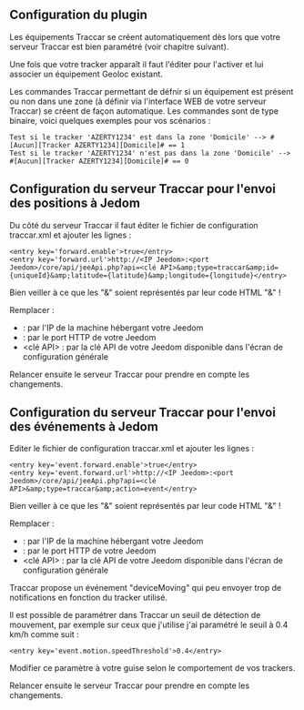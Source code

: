 ## Configuration du plugin

Les équipements Traccar se créent automatiquement dès lors que votre serveur Traccar est bien paramétré (voir chapitre suivant).

Une fois que votre tracker apparaît il faut l'éditer pour l'activer et lui associer un équipement Geoloc existant.

Les commandes Traccar permettant de défnir si un équipement est présent ou non dans une zone (à définir via l'interface WEB de votre serveur Traccar) se créent de façon automatique. Les commandes sont de type binaire, voici quelques exemples pour vos scénarios :

	Test si le tracker 'AZERTY1234' est dans la zone 'Domicile' --> #[Aucun][Tracker AZERTY1234][Domicile]# == 1
	Test si le tracker 'AZERTY1234' n'est pas dans la zone 'Domicile' --> #[Aucun][Tracker AZERTY1234][Domicile]# == 0

## Configuration du serveur Traccar pour l'envoi des positions à Jedom

Du côté du serveur Traccar il faut éditer le fichier de configuration traccar.xml et ajouter les lignes :

	<entry key='forward.enable'>true</entry>
	<entry key='forward.url'>http://<IP Jeedom>:<port Jeedom>/core/api/jeeApi.php?api=<clé API>&amp;type=traccar&amp;id={uniqueId}&amp;latitude={latitude}&amp;longitude={longitude}</entry>
	
Bien veiller à ce que les "&" soient représentés par leur code HTML "&amp;" !

Remplacer :
  - <IP Jeedom> : par l'IP de la machine hébergant votre Jeedom
  - <port Jeedom> : par le port HTTP de votre Jeedom
  - <clé API> : par la clé API de votre Jeedom disponible dans l'écran de configuration générale

Relancer ensuite le serveur Traccar pour prendre en compte les changements.

## Configuration du serveur Traccar pour l'envoi des événements à Jedom

Editer le fichier de configuration traccar.xml et ajouter les lignes :

	<entry key='event.forward.enable'>true</entry>
	<entry key='event.forward.url'>http://<IP Jeedom>:<port Jeedom>/core/api/jeeApi.php?api=<clé API>&amp;type=traccar&amp;action=event</entry>

Bien veiller à ce que les "&" soient représentés par leur code HTML "&amp;" !

Remplacer :
  - <IP Jeedom> : par l'IP de la machine hébergant votre Jeedom
  - <port Jeedom> : par le port HTTP de votre Jeedom
  - <clé API> : par la clé API de votre Jeedom disponible dans l'écran de configuration générale

Traccar propose un événement "deviceMoving" qui peu envoyer trop de notifications en fonction du tracker utilisé.

Il est possible de paramétrer dans Traccar un seuil de détection de mouvement, par exemple sur ceux que j'utilise j'ai paramétré le seuil à 0.4 km/h comme suit :

    <entry key='event.motion.speedThreshold'>0.4</entry>

Modifier ce paramètre à  votre guise selon le comportement de vos trackers.

Relancer ensuite le serveur Traccar pour prendre en compte les changements.